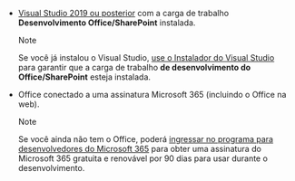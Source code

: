 - [Visual Studio 2019 ou posterior](https://www.visualstudio.com/vs/) com a carga de trabalho **Desenvolvimento Office/SharePoint** instalada.

    > [!NOTE]
    > Se você já instalou o Visual Studio, [use o Instalador do Visual Studio](/visualstudio/install/modify-visual-studio) para garantir que a carga de trabalho **de desenvolvimento do Office/SharePoint** esteja instalada.

- Office conectado a uma assinatura Microsoft 365 (incluindo o Office na web).

    > [!NOTE]
    > Se você ainda não tem o Office, poderá [ingressar no programa para desenvolvedores do Microsoft 365](https://developer.microsoft.com/office/dev-program) para obter uma assinatura do Microsoft 365 gratuita e renovável por 90 dias para usar durante o desenvolvimento.
